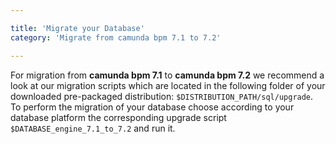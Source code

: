 ```yaml
---

title: 'Migrate your Database'
category: 'Migrate from camunda bpm 7.1 to 7.2'

---
```



For migration from **camunda bpm 7.1** to **camunda bpm 7.2** we recommend a look at our migration scripts which are located in the following folder of your downloaded pre-packaged distribution: `$DISTRIBUTION_PATH/sql/upgrade`. To perform the migration of your database choose according to your database platform the corresponding upgrade script `$DATABASE_engine_7.1_to_7.2` and run it.
